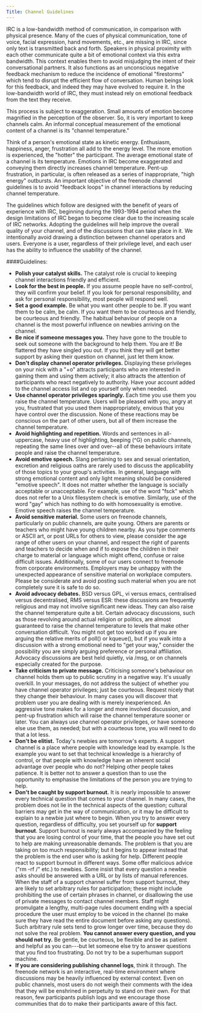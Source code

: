 ```yaml
---
Title: Channel Guidelines
---
```

IRC is a low-bandwidth method of communication, in comparison with physical presence. Many of the cues of physical communication, tone of voice, facial expression, hand movements, etc., are missing in IRC, since only text is transmitted back and forth.
Speakers in physical proximity with each other communicate quite a bit of emotional context via this extra bandwidth. This context enables them to avoid misjudging the intent of their conversational partners. It also functions as an unconscious negative feedback mechanism to reduce the incidence of emotional "firestorms" which tend to disrupt the efficient flow of conversation. Human beings look for this feedback, and indeed they may have evolved to require it. In the low-bandwidth world of IRC, they must instead rely on emotional feedback from the text they receive.

This process is subject to exaggeration. Small amounts of emotion become magnified in the perception of the observer. So, it is very important to keep channels calm. An informal conceptual measurement of the emotional content of a channel is its "channel temperature."

Think of a person's emotional state as kinetic energy. Enthusiasm, happiness, anger, frustration all add to the energy level. The more emotion is experienced, the "hotter" the participant. The average emotional state of a channel is its temperature. Emotions in IRC become exaggerated and conveying them directly increases channel temperature. Pent-up frustration, in particular, is often released as a series of inappropriate, "high energy" outbursts. An important objective of the freenode channel guidelines is to avoid "feedback loops" in channel interactions by reducing channel temperature.

The guidelines which follow are designed with the benefit of years of experience with IRC, beginning during the 1993-1994 period when the design limitations of IRC began to become clear due to the increasing scale of IRC networks. Adopting the guidelines will help improve the overall quality of your channel, and of the discussions that can take place in it.
We intentionally avoid drawing a distinction between channel operators and users. Everyone is a user, regardless of their privilege level, and each user has the ability to influence the usability of the channel.

####Guidelines:
-  **Polish your catalyst skills.** The catalyst role is crucial to keeping channel interactions friendly and efficient.
-  **Look for the best in people.** If you assume people have no self-control, they will confirm your belief. If you look for personal responsibility, and ask for personal responsibility, most people will respond well.
-  **Set a good example.** Be what you want other people to be. If you want them to be calm, be calm. If you want them to be courteous and friendly, be courteous and friendly. The habitual behaviour of people on a channel is the most powerful influence on newbies arriving on the channel.
-  **Be nice if someone messages you.** They have gone to the trouble to seek out someone with the background to help them. You are it! Be flattered they have singled you out. If you think they will get better support by asking their question on channel, just let them know.
-  **Don't display channel operator privileges.** Displaying these privileges on your nick with a "+o" attracts participants who are interested in gaining them and using them actively; it also attracts the attention of participants who react negatively to authority. Have your account added to the channel access list and op yourself only when needed.
-  **Use channel operator privileges sparingly.** Each time you use them you raise the channel temperature. Users will be pleased with you, angry at you, frustrated that you used them inappropriately, envious that you have control over the discussion. None of these reactions may be conscious on the part of other users, but all of them increase the channel temperature.
-  **Avoid highlighting and repetition.** Words and sentences in all-uppercase, heavy use of highlighting, beeping (^G) on public channels, repeating the same lines over and over--all of these behaviours irritate people and raise the channel temperature.
-  **Avoid emotive speech.** Slang pertaining to sex and sexual orientation, excretion and religious oaths are rarely used to discuss the applicability of those topics to your group's activities. In general, language with strong emotional content and only light meaning should be considered "emotive speech". It does not matter whether the language is socially acceptable or unacceptable. For example, use of the word "fsck" which does not refer to a Unix filesystem check is emotive. Similarly, use of the word "gay" which has nothing to do with homosexuality is emotive. Emotive speech raises the channel temperature.
-  **Avoid sensitive material.** Some users on freenode channels, particularly on public channels, are quite young. Others are parents or teachers who might have young children nearby. As you type comments or ASCII art, or post URLs for others to view, please consider the age range of other users on your channel, and respect the right of parents and teachers to decide when and if to expose the children in their charge to material or language which might offend, confuse or raise difficult issues.
  Additionally, some of our users connect to freenode from corporate environments. Employers may be unhappy with the unexpected appearance of sensitive material on workplace computers. Please be considerate and avoid posting such material when you are not completely sure it is safe to do so.
-  **Avoid advocacy debates.** BSD versus GPL, vi versus emacs, centralised versus decentralised, RMS versus ESR: these discussions are frequently religious and may not involve significant new ideas. They can also raise the channel temperature quite a bit. Certain advocacy discussions, such as those revolving around actual religion or politics, are almost guaranteed to raise the channel temperature to levels that make other conversation difficult.
  You might not get too worked up if you are arguing the relative merits of poll() or kqueue(), but if you walk into a discussion with a strong emotional need to "get your way," consider the possibility you are simply arguing preference or personal affiliation. Advocacy discussions are best held quietly, via /msg, or on channels especially created for the purpose.
-  **Take criticism to private message.** Criticising someone's behaviour on channel holds them up to public scrutiny in a negative way. It's usually overkill. In your messages, do not address the subject of whether you have channel operator privileges; just be courteous. Request nicely that they change their behaviour. In many cases you will discover that problem user you are dealing with is merely inexperienced. An aggressive tone makes for a longer and more involved discussion, and pent-up frustration which will raise the channel temperature sooner or later. You can always use channel operator privileges, or have someone else use them, as needed; but with a courteous tone, you will need to do that a lot less.
-  **Don't be elitist.** Today's newbies are tomorrow's experts. A support channel is a place where people with knowledge lead by example. Is the example you want to set that technical knowledge is a hierarchy of control, or that people with knowledge have an inherent social advantage over people who do not? Helping other people takes patience. It is better not to answer a question than to use the opportunity to emphasise the limitations of the person you are trying to help.
-  **Don't be caught by support burnout.** It is nearly impossible to answer every technical question that comes to your channel. In many cases, the problem does not lie in the technical aspects of the question; cultural barriers may get in the way of communication, or it may be difficult to explain to a newbie just where to begin. When you try to answer every question, regardless of difficulty, you set yourself up for **support burnout**.
   Support burnout is nearly always accompanied by the feeling that you are losing control of your time, that the people you have set out to help are making unreasonable demands. The problem is that you are taking on too much responsibility; but it begins to appear instead that the problem is the end user who is asking for help.
   Different people react to support burnout in different ways. Some offer malicious advice ("rm -rf /" etc.) to newbies. Some insist that every question a newbie asks should be answered with a URL or by lists of manual references.
   When the staff of a support channel suffer from support burnout, they are likely to set arbitrary rules for participation; these might include prohibiting the use of certain phrases in channel, or disallowing the use of private messages to contact channel members. Staff might promulgate a lengthy, multi-page rules document ending with a special procedure the user must employ to be voiced in the channel (to make sure they have read the entire document before asking any questions).
   Such arbitrary rule sets tend to grow longer over time, because they do not solve the real problem. **You cannot answer every question, and you should not try.** Be gentle, be courteous, be flexible and be as patient and helpful as you can---but let someone else try to answer questions that you find too frustrating. Do not try to be a superhuman support machine.
-  **If you are considering publishing channel logs**, think it through. The freenode network is an interactive, real-time environment where discussions may be heavily influenced by external context. Even on public channels, most users do not weigh their comments with the idea that they will be enshrined in perpetuity to stand on their own. For that reason, few participants publish logs and we encourage those communities that do to make their participants aware of this fact.

